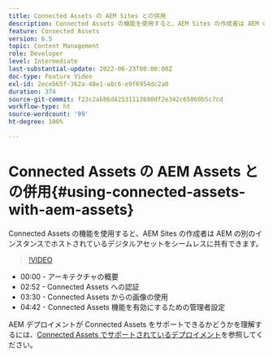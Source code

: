 ```yaml
---
title: Connected Assets の AEM Sites との併用
description: Connected Assets の機能を使用すると、AEM Sites の作成者は AEM の別のインスタンスでホストされているデジタルアセットをシームレスに共有できます。
feature: Connected Assets
version: 6.5
topic: Content Management
role: Developer
level: Intermediate
last-substantial-update: 2022-06-23T00:00:00Z
doc-type: Feature Video
exl-id: 2eceb65f-362a-48e1-a8c6-e9f6954dc2a0
duration: 374
source-git-commit: f23c2ab86d42531113690df2e342c65060b5c7cd
workflow-type: ht
source-wordcount: '99'
ht-degree: 100%

---
```


# Connected Assets の AEM Assets との併用{#using-connected-assets-with-aem-assets}

Connected Assets の機能を使用すると、AEM Sites の作成者は AEM の別のインスタンスでホストされているデジタルアセットをシームレスに共有できます。

>[!VIDEO](https://video.tv.adobe.com/v/26060?quality=12&learn=on)

* 00:00 - アーキテクチャの概要
* 02:52 - Connected Assets への認証
* 03:30 - Connected Assets からの画像の使用
* 04:42 - Connected Assets 機能を有効にするための管理者設定

AEM デプロイメントが Connected Assets をサポートできるかどうかを理解するには、[Connected Assets でサポートされているデプロイメント](https://experienceleague.adobe.com/docs/experience-manager-65/assets/using/use-assets-across-connected-assets-instances.html?lang=ja#prerequisites)を参照してください。
